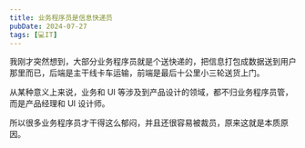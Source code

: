 ```yaml
---
title: 业务程序员是信息快递员
pubDate: 2024-07-27
tags: [💻IT]
---
```


我刚才突然想到，大部分业务程序员就是个送快递的，把信息打包成数据送到用户那里而已，后端是主干线卡车运输，前端是最后十公里小三轮送货上门。

从某种意义上来说，业务和 UI 等涉及到产品设计的领域，都不归业务程序员管，而是产品经理和 UI 设计师。

所以很多业务程序员才干得这么郁闷，并且还很容易被裁员，原来这就是本质原因。
